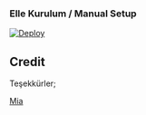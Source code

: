 ### Elle Kurulum / Manual Setup

[![Deploy](https://www.herokucdn.com/deploy/button.svg)](https://heroku.com/deploy?template=https://github.com/miauserbot/mia)

## Credit
Teşekkürler;

[Mia](https://github.com/MiaUserBot)

